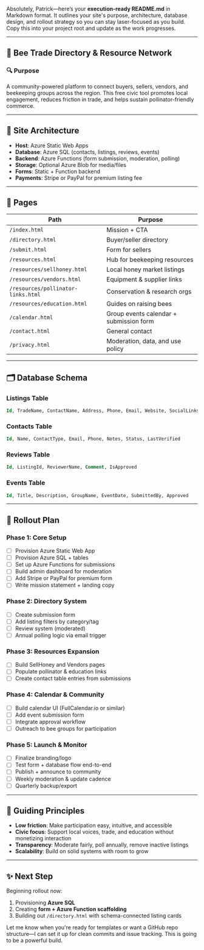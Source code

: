 Absolutely, Patrick—here’s your **execution-ready README.md** in Markdown format. It outlines your site's purpose, architecture, database design, and rollout strategy so you can stay laser-focused as you build. Copy this into your project root and update as the work progresses.

---

## 🐝 Bee Trade Directory & Resource Network

### 🔍 Purpose

A community-powered platform to connect buyers, sellers, vendors, and beekeeping groups across the region. This free civic tool promotes local engagement, reduces friction in trade, and helps sustain pollinator-friendly commerce.

---

## 🧱 Site Architecture

- **Host**: Azure Static Web Apps
- **Database**: Azure SQL (contacts, listings, reviews, events)
- **Backend**: Azure Functions (form submission, moderation, polling)
- **Storage**: Optional Azure Blob for media/files
- **Forms**: Static + Function backend
- **Payments**: Stripe or PayPal for premium listing fee

---

## 📐 Pages

| Path                         | Purpose                                       |
|------------------------------|-----------------------------------------------|
| `/index.html`                | Mission + CTA                                |
| `/directory.html`            | Buyer/seller directory                       |
| `/submit.html`               | Form for sellers                             |
| `/resources.html`            | Hub for beekeeping resources                 |
| `/resources/sellhoney.html`  | Local honey market listings                  |
| `/resources/vendors.html`    | Equipment & supplier links                   |
| `/resources/pollinator-links.html` | Conservation & research orgs         |
| `/resources/education.html`  | Guides on raising bees                       |
| `/calendar.html`             | Group events calendar + submission form      |
| `/contact.html`              | General contact                              |
| `/privacy.html`              | Moderation, data, and use policy             |

---

## 🗂️ Database Schema

### Listings Table
```sql
Id, TradeName, ContactName, Address, Phone, Email, Website, SocialLinks, IsPremium, Status, LastVerified
```

### Contacts Table
```sql
Id, Name, ContactType, Email, Phone, Notes, Status, LastVerified
```

### Reviews Table
```sql
Id, ListingId, ReviewerName, Comment, IsApproved
```

### Events Table
```sql
Id, Title, Description, GroupName, EventDate, SubmittedBy, Approved
```

---

## 🚀 Rollout Plan

### Phase 1: Core Setup
- [ ] Provision Azure Static Web App
- [ ] Provision Azure SQL + tables
- [ ] Set up Azure Functions for submissions
- [ ] Build admin dashboard for moderation
- [ ] Add Stripe or PayPal for premium form
- [ ] Write mission statement + landing copy

### Phase 2: Directory System
- [ ] Create submission form
- [ ] Add listing filters by category/tag
- [ ] Review system (moderated)
- [ ] Annual polling logic via email trigger

### Phase 3: Resources Expansion
- [ ] Build SellHoney and Vendors pages
- [ ] Populate pollinator & education links
- [ ] Create contact table entries from submissions

### Phase 4: Calendar & Community
- [ ] Build calendar UI (FullCalendar.io or similar)
- [ ] Add event submission form
- [ ] Integrate approval workflow
- [ ] Outreach to bee groups for participation

### Phase 5: Launch & Monitor
- [ ] Finalize branding/logo
- [ ] Test form + database flow end-to-end
- [ ] Publish + announce to community
- [ ] Weekly moderation & update cadence
- [ ] Quarterly backup/export

---

## 🎯 Guiding Principles
- **Low friction**: Make participation easy, intuitive, and accessible
- **Civic focus**: Support local voices, trade, and education without monetizing interaction
- **Transparency**: Moderate fairly, poll annually, remove inactive listings
- **Scalability**: Build on solid systems with room to grow

---

## ✨ Next Step
Beginning rollout now:
1. Provisioning **Azure SQL**
2. Creating **form + Azure Function scaffolding**
3. Building out `/directory.html` with schema-connected listing cards

Let me know when you're ready for templates or want a GitHub repo structure—I can set it up for clean commits and issue tracking. This is going to be a powerful build.